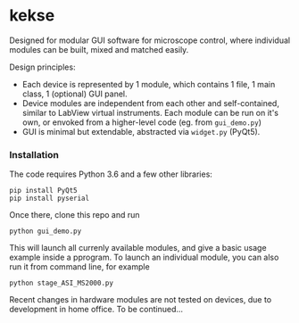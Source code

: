 # kekse
Designed for modular GUI software for microscope control, 
where individual modules can be built, mixed and matched easily.

Design principles: 
* Each device is represented by 1 module, which contains 1 file, 1 main class, 1 (optional) GUI panel. 
* Device modules are independent from each other and self-contained, 
similar to LabView virtual instruments. Each module can be run on it's own, 
or envoked from a higher-level code (eg. from `gui_demo.py`)
* GUI is minimal but extendable, abstracted via `widget.py` (PyQt5).

### Installation
The code requires Python 3.6 and a few other libraries:

```
pip install PyQt5 
pip install pyserial
```
 
Once there, clone this repo and run 

```
python gui_demo.py
```

This will launch all currenly available modules, and give a basic usage example inside a pprogram.
To launch an individual module, you can also run it from command line, for example

```
python stage_ASI_MS2000.py
```

Recent changes in hardware modules are not tested on devices, due to development in home office.
To be continued...
